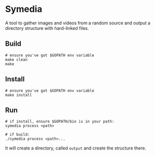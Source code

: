 # Symedia

A tool to gather images and videos from a random source and output a directory
structure with hard-linked files.

## Build

```
# ensure you've got $GOPATH env variable
make clean
make
```

## Install

```
# ensure you've got $GOPATH env variable
make install
```

## Run

```
# if install, ensure $GOPATH/bin is in your path:
symedia process <path>
```

```
# if build:
./symedia process <path>...
```

It will create a directory, called `output` and create the structure there.


